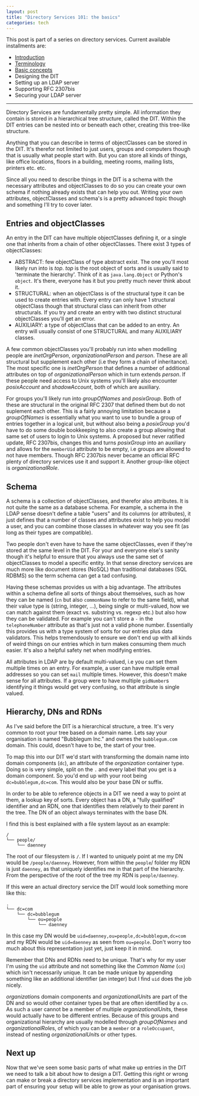 ```yaml
---
layout: post
title: "Directory Services 101: the basics"
categories: tech
---
```


This post is part of a series on directory services. Current available
installments are:

* [Introduction](/2017/07/02/ldap-terminology.html)
* [Terminology](/2017/07/02/ldap-terminology.html)
* [Basic concepts](/2017/08/26/ldap-basics.html)
* Designing the DIT
* Setting up an LDAP server
* Supporting RFC 2307bis
* Securing your LDAP server

---

Directory Services are fundamentally pretty simple. All information they
contain is stored in a hierarchical tree structure, called the DIT. Within
the DIT entries can be nested into or beneath each other, creating this
tree-like structure.

Anything that you can describe in terms of objectClasses can be stored in the
DIT. It's therefor not limited to just users, groups and computers though
that is usually what people start with. But you can store all kinds of things,
like office locations, floors in a building, meeting rooms, mailing lists,
printers etc. etc.

Since all you need to describe things in the DIT is a schema with the
necessary attributes and objectClasses to do so you can create your own schema
if nothing already exists that can help you out. Writing your own attributes,
objectClasses and schema's is a pretty advanced topic though and something I'll
try to cover later.

## Entries and objectClasses

An entry in the DIT can have multiple objectClasses defining it, or a
single one that inherits from a chain of other objectClasses. There exist 3
types of objectClasses:

* ABSTRACT: few objectClass of type abstract exist. The one you'll most likely
  run into is *top*. *top* is the root object of sorts and is usually said to
  'terminate the hierarchy'. Think of it as `java.lang.Object` or Python's
  `object`. It's there, everyone has it but you pretty much never think about
  it.
* STRUCTURAL: when an objectClass is of the structural type it can be used to
  create entries with. Every entry can only have 1 structural objectClass
  though that structural class can inherit from other structurals. If you try
  and create an entry with two distinct structural objectClasses you'll get an
  error.
* AUXILIARY: a type of objectClass that can be added to an entry. An entry will
  usually consist of one STRUCTURAL and many AUXILIARY classes.

A few common objectClasses you'll probably run into when modelling people are
*inetOrgPerson*, *organizationalPerson* and *person*. These are all structural
but supplement each other (i.e they form a chain of inheritance). The most
specific one is *inetOrgPerson* that defines a number of additional attributes
on top of *organizationalPerson* which in turn extends *person*. If these
people need access to Unix systems you'll likely also encounter *posixAccount*
and *shadowAccount*, both of which are auxiliary.

For groups you'll likely run into *groupOfNames* and *posixGroup*. Both of
these are structural in the original RFC 2307 that defined them but do not
suplement each other. This is a fairly annoying limitation because a
*groupOfNames* is essentially what you want to use to bundle a group of
entries together in a logical unit, but without also being a *posixGroup*
you'd have to do some double bookkeeping to also create a group allowing
that same set of users to login to Unix systems. A proposed but never
ratified update, RFC 2307bis, changes this and turns *posixGroup* into
an auxiliary and allows for the `memberUid` attribute to be empty, i.e
groups are allowed to not have members. Though RFC 2307bis never became an
official RFC plenty of directory services use it and support it. Another
group-like object is *organizationalRole*.

## Schema

A schema is a collection of objectClasses, and therefor also attributes. It
is not quite the same as a database schema. For example, a schema in the LDAP
sense doesn't define a table "users" and its columns (or attributes), it just
defines that a number of classes and attributes exist to help you model a user,
and you can combine those classes in whatever way you see fit (as long as their
types are compatible).

Two people don't even have to have the same objectClasses, even if they're
stored at the same level in the DIT. For your and everyone else's sanity
though it's helpful to ensure that you always use the same set of objectClasses
to model a specific entity. In that sense directory services are much more like
document stores (NoSQL) than traditional databases (SQL RDBMS) so the term
schema can get a tad confusing.

Having these schemas provides us with a big advantage. The attributes within
a schema define all sorts of things about themselves, such as how they can be
named (`cn` but also `commonName` to refer to the same field), what their value
type is (string, integer, ...), being single or multi-valued, how we can match
against them (exact vs. substring vs. regexp etc.) but also how they can be
validated. For example you can't store a `-` in the `telephoneNumber` attribute
as that's just not a valid phone number. Essentially this provides us with a
type system of sorts for our entries plus data validators. This helps
tremendously to ensure we don't end up with all kinds of weird things on our
entries which in turn makes consuming them much easier. It's also a helpful
safety net when modifying entries.

All attributes in LDAP are by default multi-valued, i.e you can set them
multiple times on an entry. For example, a user can have multiple email
addresses so you can set `mail` multiple times. However, this doesn't make
sense for all attributes. If a group were to have multiple `gidNumber`s
identifying it things would get very confusing, so that attribute is single
valued.

## Hierarchy, DNs and RDNs

As I've said before the DIT is a hierarchical structure, a tree. It's very
common to root your tree based on a domain name. Lets say your organisation
is named "Bubblegum Inc." and ownes the `bubblegum.com` domain. This could,
doesn't have to be, the start of your tree.

To map this into our DIT we'd start with transforming the
domain name into domain components (`dc`), an attribute of the *organization*
container type. Doing so is very simple, split on the `.` and every label that
you get is a domain component. So you'd end up with your root being
`dc=bubblegum,dc=com`. This would also be your base DN or suffix.

In order to be able to reference objects in a DIT we need a way to point at them,
a lookup key of sorts. Every object has a DN, a "fully qualified" identifier
and an RDN, one that identifies them relatively to their parent in the tree.
The DN of an object always terminates with the base DN.

I find this is best explained with a file system layout as an example:

```
/
└── people/
    └── daenney
```

The root of our filesystem is `/`. If I wanted to uniquely point at me
my DN would be `/people/daenney`. However, from within the `people`/ folder
my RDN is just `daenney`, as that uniquely identifies me in that part of the
hierarchy. From the perspective of the root of the tree my RDN is
`people/daenney`.

If this were an actual directory service the DIT would look something more like
this:

```
.
└── dc=com
    └── dc=bubblegum
        └── ou=people
            └── daenney
```

In this case my DN would be `uid=daenney,ou=people,dc=bubblegum,dc=com` and my
RDN would be `uid=daenney` as seen from `ou=people`. Don't worry too much about
this representation just yet, just keep it in mind.

Remember that DNs and RDNs need to be unique. That's why for my user I'm
using the `uid` attribute and not something like the *Common Name* (`cn`)
which isn't necessarily unique. It can be made unique by appending something
like an additional identifier (an integer) but I find `uid` does the job
nicely.

*organization*s domain components and *organizationalUnit*s are part of the
DN and so would other container types be that are often identified by a `cn`.
As such a user cannot be a member of multiple *organizationalUnit*s, these
would actually have to be different entries. Because of this groups and
organizational hierarchy are usually modelled through *groupOfNames* and
*organizationalRole*s, of which you can be a `member` or a `roleOccupant`,
instead of nesting *organizationalUnit*s or other types.

## Next up

Now that we've seen some basic parts of what make up entries in the DIT we need
to talk a bit about how to design a DIT. Getting this right or wrong can make
or break a directory services implementation and is an important part of
ensuring your setup will be able to grow as your organisation grows.
